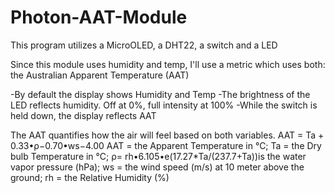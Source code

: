 # Photon-AAT-Module

This program utilizes a MicroOLED, a DHT22, a switch and a LED

Since this module uses humidity and temp, I'll use a metric which uses both: the Australian Apparent Temperature (AAT)

-By default the display shows Humidity and Temp
-The brightness of the LED reflects humidity. Off at 0%, full intensity at 100%
-While the switch is held down, the display reflects AAT

The AAT quantifies how the air will feel based on both variables. 
AAT = Ta + 0.33•ρ−0.70•ws−4.00
AAT = the Apparent Temperature in °C;
Ta = the Dry bulb Temperature in °C;
ρ= rh•6.105•e(17.27*Ta/(237.7+Ta))is the water vapor pressure (hPa);
ws = the wind speed (m/s) at 10 meter above the ground;
rh = the Relative Humidity (%)
